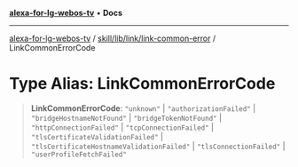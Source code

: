 [**alexa-for-lg-webos-tv**](../../../../../README.md) • **Docs**

***

[alexa-for-lg-webos-tv](../../../../../modules.md) / [skill/lib/link/link-common-error](../README.md) / LinkCommonErrorCode

# Type Alias: LinkCommonErrorCode

> **LinkCommonErrorCode**: `"unknown"` \| `"authorizationFailed"` \| `"bridgeHostnameNotFound"` \| `"bridgeTokenNotFound"` \| `"httpConnectionFailed"` \| `"tcpConnectionFailed"` \| `"tlsCertificateValidationFailed"` \| `"tlsCertificateHostnameValidationFailed"` \| `"tlsConnectionFailed"` \| `"userProfileFetchFailed"`
